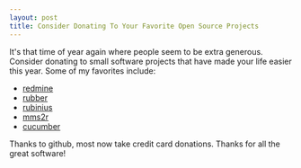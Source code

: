 ```yaml
---
layout: post
title: Consider Donating To Your Favorite Open Source Projects
---
```


It's that time of year again where people seem to be extra generous. Consider donating to small software projects that have made your life easier this year. Some of my favorites include:

* [redmine](http://www.redmine.org/)
* [rubber](http://github.com/wr0ngway/rubber)
* [rubinius](http://rubini.us/)
* [mms2r](http://github.com/monde/mms2r)
* [cucumber](http://cukes.info/)

Thanks to github, most now take credit card donations. Thanks for all the great software!
